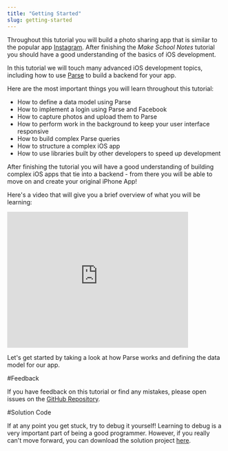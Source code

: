 ```yaml
---
title: "Getting Started" 
slug: getting-started
---
```


Throughout this tutorial you will build a photo sharing app that is similar to the popular app  [Instagram](https://instagram.com/). After finishing the *Make School Notes* tutorial you should have a good understanding of the basics of iOS development.

In this tutorial we will touch many advanced iOS development topics, including how to use [Parse](https://parse.com) to build a backend for your app.

Here are the most important things you will learn throughout this tutorial:

- How to define a data model using Parse
- How to implement a login using Parse and Facebook
- How to capture photos and upload them to Parse
- How to perform work in the background to keep your user interface responsive
- How to build complex Parse queries
- How to structure a complex iOS app
- How to use libraries built by other developers to speed up development

After finishing the tutorial you will have a good understanding of building complex iOS apps that tie into a backend - from there you will be able to move on and create your original iPhone App!

Here's a video that will give you a brief overview of what you will be learning:

<iframe width="420" height="315" src="https://www.youtube.com/embed/Wd-ZPtc_kNI" frameborder="0" allowfullscreen></iframe>

Let's get started by taking a look at how Parse works and defining the data model for our app.

#Feedback

If you have feedback on this tutorial or find any mistakes, please open issues on the [GitHub Repository](https://github.com/MakeSchool-Tutorials/Makestagram-Swift).

#Solution Code

If at any point you get stuck, try to debug it yourself!  Learning to debug is a very important part of being a good programmer. However, if you really can't move forward, you can download the solution project [here](https://github.com/MakeSchool/Makestagram-Swift2/archive/xcode7_finished_project.zip). 
